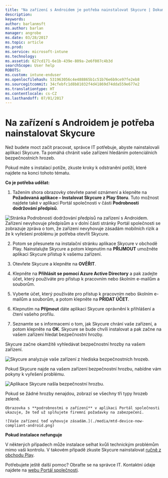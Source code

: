 ```yaml
---
title: "Na zařízení s Androidem je potřeba nainstalovat Skycure | Dokumentace Microsoftu"
description: 
keywords: 
author: barlanmsft
ms.author: barlan
manager: angrobe
ms.date: 03/28/2017
ms.topic: article
ms.prod: 
ms.service: microsoft-intune
ms.technology: 
ms.assetid: 627cd171-6e1b-439e-809a-2e6f007c4b3d
searchScope: User help
ROBOTS: 
ms.custom: intune-enduser
ms.openlocfilehash: 531963056c4e488865b1c51b76e6b9ce97fe2eb8
ms.sourcegitcommit: 34cfebfc1d8b81032f4d41869d74dda559e677e2
ms.translationtype: HT
ms.contentlocale: cs-CZ
ms.lasthandoff: 07/01/2017
---
```

# <a name="you-need-to-install-skycure-on-your-android-device"></a>Na zařízení s Androidem je potřeba nainstalovat Skycure

Než budete moct začít pracovat, správce IT potřebuje, abyste nainstalovali aplikaci Skycure. Ta pomáhá chránit vaše zařízení hledáním potenciálních bezpečnostních hrozeb.

Pokud máte s instalací potíže, zkuste kroky k odstranění potíží, které najdete na konci tohoto tématu.

**Co je potřeba udělat:**

1. Tažením shora obrazovky otevřete panel oznámení a klepněte na **Požadovaná aplikace – Instalovat Skycure z Play Storu**. Tuto možnost najdete také v aplikaci Portál společnosti v části __Podrobnosti dodržování předpisů__.

  ![Stránka Podrobnosti dodržování předpisů na zařízení s Androidem. Zařízení nevyhovuje předpisům a v dolní části stránky Portál společnosti se zobrazuje zpráva o tom, že zařízení nevyhovuje zásadám mobilních rizik a že k vyřešení problému je potřeba otevřít Skycure.](./media/skycure-resolves-compliance-android.png)

2. Potom se přesunete na instalační stránku aplikace Skycure v obchodě Play. Nainstalujte Skycure a potom klepnutím na **PŘIJMOUT** umožněte aplikaci Skycure přístup k vašemu zařízení.

3. Otevřete Skycure a klepněte na **OVĚŘIT**.

4. Klepněte na **Přihlásit se pomocí Azure Active Directory** a pak zadejte účet, který používáte pro přístup k pracovním nebo školním e-mailům a souborům.

5. Vyberte účet, který používáte pro přístup k pracovním nebo školním e-mailům a souborům, a potom klepněte na **PŘIDAT ÚČET**.

6. Klepnutím na **Přijmout** dáte aplikaci Skycure oprávnění k přihlášení a čtení vašeho profilu.

7. Seznamte se s informacemi o tom, jak Skycure chrání vaše zařízení, a potom klepněte na **OK**. Skycure se bude chvíli instalovat a pak začne na vašem zařízení hledat bezpečnostní hrozby.

  Skycure začne okamžitě vyhledávat bezpečnostní hrozby na vašem zařízení.

  ![Skycure analyzuje vaše zařízení z hlediska bezpečnostních hrozeb.](./media/skycure-scan-in-progress-android.png)

  Pokud Skycure najde na vašem zařízení bezpečnostní hrozbu, nabídne vám pokyny k vyřešení problému.

  ![Aplikace Skycure našla bezpečnostní hrozbu.](./media/skycure-found-a-threat-android.png)

  Pokud se žádné hrozby nenajdou, zobrazí se všechny tři typy hrozeb zeleně.

    Obrazovka s **podrobnostmi o zařízení** v aplikaci Portál společnosti ukazuje, že teď už splňujete firemní požadavky na zabezpečení.

    ![Vaše zařízení teď vyhovuje zásadám.](./media/mtd-device-now-compliant-android.png)

**Pokud instalace nefunguje**

V některých případech může instalace selhat kvůli technickým problémům mimo vaši kontrolu. V takovém případě zkuste Skycure nainstalovat [ručně z obchodu Play](https://play.google.com/store/apps/details?id=com.skycure.skycure).

Potřebujete ještě další pomoc? Obraťte se na správce IT. Kontaktní údaje najdete na [webu Portál společnosti](http://portal.manage.microsoft.com).
